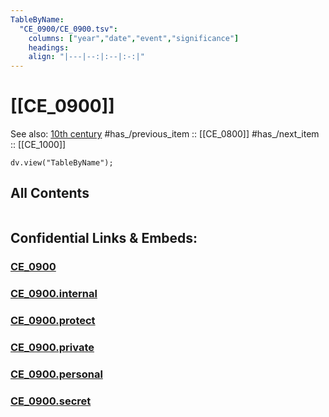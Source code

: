 ```yaml
---
TableByName:
  "CE_0900/CE_0900.tsv": 
    columns: ["year","date","event","significance"]
    headings: 
    align: "|---|--:|:--|:-:|"
---
```



# [[CE_0900]] 

See also: [10th century](https://en.wikipedia.org/wiki/10th_century "10th century")
#has_/previous_item :: [[CE_0800]] 
#has_/next_item  :: [[CE_1000]] 


``` dataviewjs
dv.view("TableByName");
```




## All Contents

```folderv
```





## Confidential Links & Embeds: 

### [CE_0900](/_public/Time-Ages/human-ages/History~CE/CE_0900.md) 

### [CE_0900.internal](/_internal/Time-Ages/human-ages/History~CE/CE_0900.internal.md) 

### [CE_0900.protect](/_protect/Time-Ages/human-ages/History~CE/CE_0900.protect.md) 

### [CE_0900.private](/_private/Time-Ages/human-ages/History~CE/CE_0900.private.md) 

### [CE_0900.personal](/_personal/Time-Ages/human-ages/History~CE/CE_0900.personal.md) 

### [CE_0900.secret](/_secret/Time-Ages/human-ages/History~CE/CE_0900.secret.md) 

